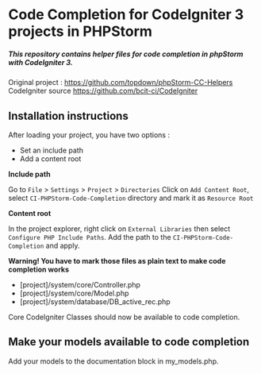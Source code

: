 # Code Completion for CodeIgniter 3 projects in PHPStorm
##### This repository contains helper files for code completion in phpStorm with CodeIgniter 3.

Original project : https://github.com/topdown/phpStorm-CC-Helpers 
CodeIgniter source https://github.com/bcit-ci/CodeIgniter

## Installation instructions

After loading your project, you have two options :
* Set an include path
* Add a content root

**Include path**

Go to `File` > `Settings` > `Project` > `Directories`
Click on `Add Content Root`, select `CI-PHPStorm-Code-Completion` directory and mark it as `Resource Root`

**Content root**

In the project explorer, right click on `External Libraries` then select `Configure PHP Include Paths`. Add the path to the `CI-PHPStorm-Code-Completion` and apply.

**Warning! You have to mark those files as plain text to make code completion works**
* [project]/system/core/Controller.php
* [project]/system/core/Model.php
* [project]/system/database/DB_active_rec.php

Core CodeIgniter Classes should now be available to code completion.

## Make your models available to code completion

Add your models to the documentation block in my_models.php.